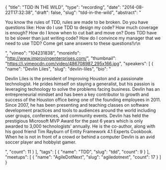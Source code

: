 {
  "title": "TDD IN THE WILD",
  "type": "recording",
  "date": "2014-08-22T17:32:38",
  "draft": false,
  "slug": "tdd-in-the-wild",
  "abstract": "<p>You know the rules of TDD, rules are made to be broken. Do you have questions like: How do I use TDD to design my code? How much coverage is enough? How do I know when to cut bait and move on? Does TDD have to be slower than just writing code? How do I convince my manager that we need to use TDD? Come get sane answers to these questions!\r\n</p>",
  "vimeo": "104231838",
  "moreinfo": "http://www.improvingenterprises.com/",
  "thumbnail": "https://i.vimeocdn.com/video/486708987_295x166.jpg",
  "speakers": [
    {
      "name": "Devlin Liles",
      "slug": "devlin-liles",
      "bio": "<p>Devlin Liles is the president of Improving Houston and a passionate technologist. He prides himself on staying a generalist, but his passion is leveraging technology to solve the problems facing business. Devlin has an entrepreneurial mindset and has been a key contributor to growth and success of the Houston office being one of the founding employees in 2011. Since 2007, he has been presenting and teaching classes on software development practices and tools to audiences around the world including user groups, conferences, and community events. Devlin has held the prestigious Microsoft MVP Award for the past 6 years which is only awarded to 3,000 technologists' annually. He is the co-author, along with his good friend Tim Rayburn of Entity Framework 4.1 Experts Cookbook. When he is not in front of a crowd or behind a computer Devlin is an avid soccer player and hobbyist gamer.</p>",
      "count": 11
    }
  ],
  "tags": [
    {
      "name": "TDD",
      "slug": "tdd",
      "count": 9
    }
  ],
  "meetups": [
    {
      "name": "AgileDotNext",
      "slug": "agiledotnext",
      "count": 17
    }
  ]
}